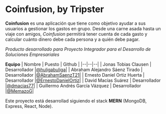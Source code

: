 # Coinfusion, by Tripster

  

**Coinfusion** es una aplicación que tiene como objetivo ayudar a sus usuarios a gestionar los gastos en grupo. Desde una carne asada hasta un viaje con amigos, *Coinfusion* permitirá tener cuenta de cada gasto y calcular cuánto dinero debe cada persona y a quién debe pagar.

  

*Producto desarrollado para Proyecto Integrador para el Desarrollo de Soluciones Empresariales*

  

**Equipo**
| Nombre | Puesto | Github |
|--|--|--|
| Jonas Tobias Clausen | Desarrollador |[@huligabuliga](https://github.com/huligabuliga)|
| Abraham Alejandro Sáenz Tirado | Desarrollador |[@AbrahamSaenzT21](https://github.com/AbrahamSaenzT21)|
| Ernesto Daniel Ortiz Huerta | Desarrollador |[@ErnestoDanielOrtiz](https://github.com/ErnestoDanielOrtiz)|
| David Macías Suárez | Desarrollador |[@dmacias77](https://github.com/dmacias77)|
| Guillermo Andrés García Vázquez | Desarrollador |[@MemazoG](https://github.com/MemazoG)|


Este proyecto está desarrollad siguiendo el stack **MERN** (MongoDB, Express, React, Node).